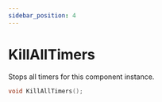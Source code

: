 ```yaml
---
sidebar_position: 4
---
```


# KillAllTimers
Stops all timers for this component instance.
```cpp title="KillAllTimers"
void KillAllTimers();
```